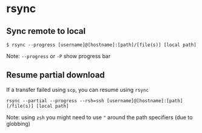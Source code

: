 rsync
=====


## Sync remote to local

```
$ rsync --progress [username]@[hostname]:[path]/[file(s)] [local path]
```

Note: `--progress` or `-P` show progress bar


## Resume partial download
If a transfer failed using `scp`, you can resume using `rsync`

```
rsync --partial --progress --rsh=ssh [username]@[hostname]:[path][/file(s)] [local path] 
```

Note: using `zsh` you might need to use `"` around the path specifiers (due to globbing)

